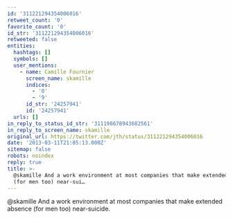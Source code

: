 ```yaml
---
id: '311221294354006016'
retweet_count: '0'
favorite_count: '0'
id_str: '311221294354006016'
retweeted: false
entities:
  hashtags: []
  symbols: []
  user_mentions:
    - name: Camille Fournier
      screen_name: skamille
      indices:
        - '0'
        - '9'
      id_str: '24257941'
      id: '24257941'
  urls: []
in_reply_to_status_id_str: '311198678943682561'
in_reply_to_screen_name: skamille
original_url: https://twitter.com/jth/status/311221294354006016
date: '2013-03-11T21:05:13.000Z'
sitemap: false
robots: noindex
reply: true
title: >-
  @skamille And a work environment at most companies that make extended absence
  (for men too) near-sui…
---
```


@skamille And a work environment at most companies that make extended absence (for men too) near-suicide.